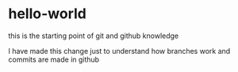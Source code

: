 # hello-world
this is the starting point of git and github knowledge

I have made this change just to understand how branches work and commits are made in github
